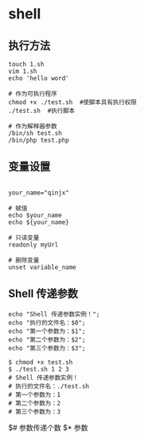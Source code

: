 # shell

## 执行方法

```shell
touch 1.sh
vim 1.sh
echo 'hello word'

# 作为可执行程序
chmod +x ./test.sh  #使脚本具有执行权限
./test.sh  #执行脚本

# 作为解释器参数
/bin/sh test.sh
/bin/php test.php

```

## 变量设置

```shell

your_name="qinjx"

# 赋值
echo $your_name
echo ${your_name}

# 只读变量
readonly myUrl

# 删除变量
unset variable_name

```

## Shell 传递参数

```shell
echo "Shell 传递参数实例！";
echo "执行的文件名：$0";
echo "第一个参数为：$1";
echo "第二个参数为：$2";
echo "第三个参数为：$3";
```

```shell
$ chmod +x test.sh
$ ./test.sh 1 2 3
# Shell 传递参数实例！
# 执行的文件名：./test.sh
# 第一个参数为：1
# 第二个参数为：2
# 第三个参数为：3
```

$# 参数传递个数
$* 参数
